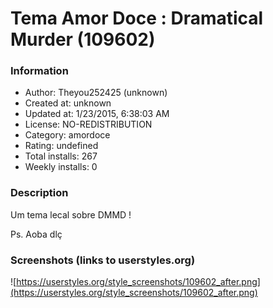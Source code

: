 # Tema Amor Doce : Dramatical Murder (109602)

### Information
- Author: Theyou252425 (unknown)
- Created at: unknown
- Updated at: 1/23/2015, 6:38:03 AM
- License: NO-REDISTRIBUTION
- Category: amordoce
- Rating: undefined
- Total installs: 267
- Weekly installs: 0


### Description
Um tema lecal sobre DMMD !

Ps. Aoba dlç


### Screenshots (links to userstyles.org)
![https://userstyles.org/style_screenshots/109602_after.png](https://userstyles.org/style_screenshots/109602_after.png)


